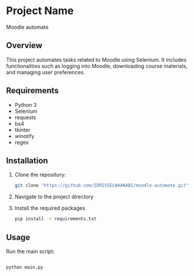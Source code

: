 # Project Name
Moodle automate
## Overview

This project automates tasks related to Moodle using Selenium. It includes functionalities such as logging into Moodle, downloading course materials, and managing user preferences.

## Requirements

- Python 3
- Selenium 
- requests
- bs4
- tkinter
- winotify
- regex

## Installation

1. Clone the repository:

   ```bash
   git clone "https://github.com/IDRISSELWAANABI/moodle-automate.git"
2. Navigate to the project directory
3. Install the required packages

   ```bash
   pip install -r requirements.txt
## Usage
Run the main script:

   ```bash

   python main.py
```




